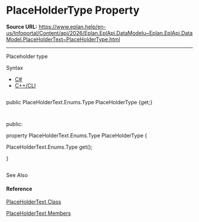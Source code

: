 # PlaceHolderType Property

**Source URL:** https://www.eplan.help/en-us/Infoportal/Content/api/2026/Eplan.EplApi.DataModelu~Eplan.EplApi.DataModel.PlaceHolderText~PlaceHolderType.html

---

Placeholder type

Syntax

- [C#](#i-syntax-CS)
- [C++/CLI](#i-syntax-CPP2005)

```
```
public PlaceHolderText.Enums.Type PlaceHolderType {get;}
```
```

```
```
public:
property PlaceHolderText.Enums.Type PlaceHolderType {
   PlaceHolderText.Enums.Type get();
}
```
```



See Also

#### Reference

[PlaceHolderText Class](Eplan.EplApi.DataModelu~Eplan.EplApi.DataModel.PlaceHolderText.html)
  
[PlaceHolderText Members](Eplan.EplApi.DataModelu~Eplan.EplApi.DataModel.PlaceHolderText_members.html)